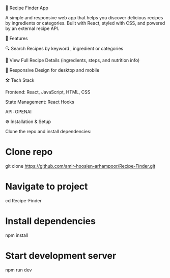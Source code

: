 🍳 Recipe Finder App

A simple and responsive web app that helps you discover delicious recipes by ingredients or categories. Built with React, styled with CSS, and powered by an external recipe API.

🚀 Features

🔍 Search Recipes by keyword , ingredient or categories

📖 View Full Recipe Details (ingredients, steps, and nutrition info)

📱 Responsive Design for desktop and mobile

🛠️ Tech Stack

Frontend: React, JavaScript, HTML, CSS 

State Management: React Hooks

API: OPENAI

⚙️ Installation & Setup

Clone the repo and install dependencies:

# Clone repo
git clone https://github.com/amir-hoosien-arhampoor/Recipe-Finder.git

# Navigate to project
cd Recipe-Finder

# Install dependencies
npm install

# Start development server
npm run dev
